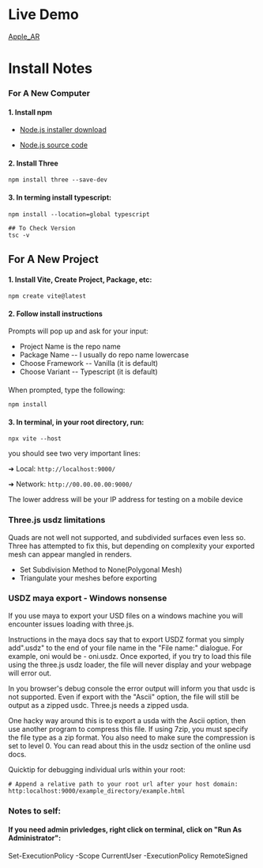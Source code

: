 # Live Demo
[Apple_AR](https://rotoslinger.github.io/Apple_AR/)

# Install Notes

### For A New Computer ###

#### 1. Install npm ####

* [Node.js installer download](https://nodejs.org/en/download/package-manager)

* [Node.js source code](https://github.com/nodesource/distributions)

#### 2.  Install Three ####
    npm install three --save-dev

#### 3.  In terming install typescript: ####
    npm install --location=global typescript

    ## To Check Version
    tsc -v

## For A New Project

#### 1. Install Vite, Create Project, Package, etc: ####
    npm create vite@latest

#### 2. Follow install instructions
Prompts will pop up and ask for your input:
* Project Name is the repo name
* Package Name -- I usually do repo name lowercase
* Choose Framework -- Vanilla (it is default)
* Choose Variant -- Typescript (it is default)
####
When prompted, type the following:

    npm install


#### 3.  In terminal, in your root directory, run:
    npx vite --host

you should see two very important lines:

  ➜  Local:   `http://localhost:9000/`
  
  ➜  Network: `http://00.00.00.00:9000/`

The lower address will be your IP address for testing on a mobile device



### Three.js usdz limitations
Quads are not well not supported, and subdivided surfaces even less so. Three has attempted to fix this, but depending on complexity your exported mesh can appear mangled in renders.

* Set Subdivision Method to None(Polygonal Mesh)
* Triangulate your meshes before exporting

### USDZ maya export - Windows nonsense ####

If you use maya to export your USD files on a windows machine you will encounter issues loading with three.js.

Instructions in the maya docs say that to export USDZ format you simply add".usdz" to the end of your file name in the "File name:" dialogue.  For example, oni would be - oni.usdz. Once exported, if you try to load this file using the three.js usdz loader, the file will never display and your webpage will error out.

In you browser's debug console the error output will inform you that usdc is not supported. Even if export with the "Ascii" option, the file will still be output as a zipped usdc.  Three.js needs a zipped usda.

One hacky way around this is to export a usda with the Ascii option, then use another program to compress this file.  If using 7zip, you must specify the file type as a zip format.  You also need to make sure the compression is set to level 0.  You can read about this in the usdz section of the online usd docs.


Quicktip for debugging individual urls within your root:

    # Append a relative path to your root url after your host domain:
    http:localhost:9000/example_directory/example.html




### Notes to self:
#### If you need admin privledges, right click on terminal, click on "Run As Administrator":
Set-ExecutionPolicy -Scope CurrentUser -ExecutionPolicy RemoteSigned
